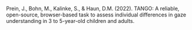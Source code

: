 Prein, J., Bohn, M., Kalinke, S., & Haun, D.M. (2022). TANGO: A reliable, open-source, browser-based task to assess individual differences in gaze understanding in 3 to 5-year-old children and adults. 
